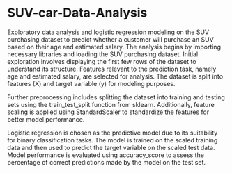 # SUV-car-Data-Analysis
Exploratory data analysis and logistic regression modeling on the SUV purchasing dataset to predict whether a customer will purchase an SUV based on their age and estimated salary.
The analysis begins by importing necessary libraries and loading the SUV purchasing dataset. Initial exploration involves displaying the first few rows of the dataset to understand its structure. Features relevant to the prediction task, namely age and estimated salary, are selected for analysis. The dataset is split into features (X) and target variable (y) for modeling purposes.

Further preprocessing includes splitting the dataset into training and testing sets using the train_test_split function from sklearn. Additionally, feature scaling is applied using StandardScaler to standardize the features for better model performance.

Logistic regression is chosen as the predictive model due to its suitability for binary classification tasks. The model is trained on the scaled training data and then used to predict the target variable on the scaled test data. Model performance is evaluated using accuracy_score to assess the percentage of correct predictions made by the model on the test set.
